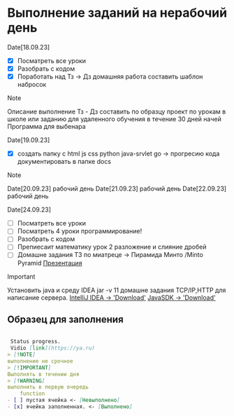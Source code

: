 # Выполнение заданий на нерабочий день

 Date[18.09.23]

- [x] Посматреть все уроки
- [x] Разобрать с кодом
- [x] Поработать над Тз -> Дз домашняя работа составить шаблон набросок

> [!NOTE]
Описание выполнение Тз - Дз составить по образцу проект по урокам в школе или заданию для удаленного обучения в течение 30 дней начей Программа для выбенара

Datе[19.09.23]

- [x] создать папку с html js css python java-srvlet go ->  прогресию кода документировать в папке docs

> [!NOTE]
Datе[20.09.23]  рабочий день
Datе[21.09.23]  рабочий день
Datе[22.09.23]  рабочий день

Datе[24.09.23]

- [ ] Посматреть все уроки
- [ ] Посматреть 4 уроки программирование!
- [ ] Разобрать с кодом
- [ ] Препиесаит математику урок 2 разложение и слияние дробей
- [ ] Домашне задания Т3 по  миатреце -> Пирамида Минто
/Minto Pyramid [Презентация](https://gbcdn.mrgcdn.ru/uploads/asset/5512492/attachment/e08a98aeea467090afb0203364b57469.pdf)

> [!IMPORTANT]
Установить java и среду IDEA  jar -v 11 домашне задания TCP/IP,HTTP для  написание сервера.
[IntelliJ IDEA -> 'Download'](https://www.jetbrains.com/ru-ru/idea/)
[JavaSDK -> 'Download'](https://www.oracle.com/java/technologies/javase/jdk11-archive-downloads.html)

## Образец для заполнения

```md

 Status progress. 
 Vidio [link](https://ya.ru)
> [!NOTE]
выполнение не срочное 
> [!IMPORTANT]
Выполнять в течении дня
> [!WARNING]
выполнить в первую очередь
    function
- [ ] пустая ячейка <- [Невыполнено]
- [x] ячейка заполненная. <- [Выполнено]

```
